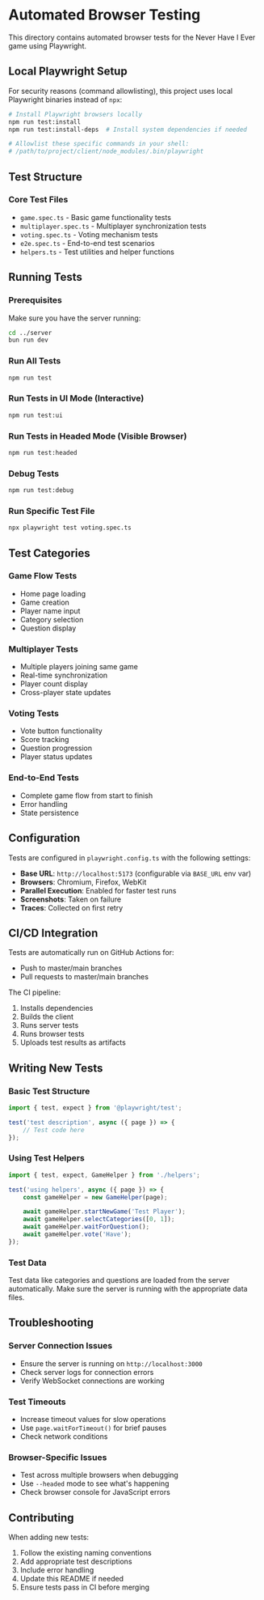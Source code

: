 # Automated Browser Testing

This directory contains automated browser tests for the Never Have I Ever game using Playwright.

## Local Playwright Setup

For security reasons (command allowlisting), this project uses local Playwright binaries instead of `npx`:

```bash
# Install Playwright browsers locally
npm run test:install
npm run test:install-deps  # Install system dependencies if needed

# Allowlist these specific commands in your shell:
# /path/to/project/client/node_modules/.bin/playwright
```

## Test Structure

### Core Test Files

- `game.spec.ts` - Basic game functionality tests
- `multiplayer.spec.ts` - Multiplayer synchronization tests
- `voting.spec.ts` - Voting mechanism tests
- `e2e.spec.ts` - End-to-end test scenarios
- `helpers.ts` - Test utilities and helper functions

## Running Tests

### Prerequisites

Make sure you have the server running:

```bash
cd ../server
bun run dev
```

### Run All Tests

```bash
npm run test
```

### Run Tests in UI Mode (Interactive)

```bash
npm run test:ui
```

### Run Tests in Headed Mode (Visible Browser)

```bash
npm run test:headed
```

### Debug Tests

```bash
npm run test:debug
```

### Run Specific Test File

```bash
npx playwright test voting.spec.ts
```

## Test Categories

### Game Flow Tests

- Home page loading
- Game creation
- Player name input
- Category selection
- Question display

### Multiplayer Tests

- Multiple players joining same game
- Real-time synchronization
- Player count display
- Cross-player state updates

### Voting Tests

- Vote button functionality
- Score tracking
- Question progression
- Player status updates

### End-to-End Tests

- Complete game flow from start to finish
- Error handling
- State persistence

## Configuration

Tests are configured in `playwright.config.ts` with the following settings:

- **Base URL**: `http://localhost:5173` (configurable via `BASE_URL` env var)
- **Browsers**: Chromium, Firefox, WebKit
- **Parallel Execution**: Enabled for faster test runs
- **Screenshots**: Taken on failure
- **Traces**: Collected on first retry

## CI/CD Integration

Tests are automatically run on GitHub Actions for:

- Push to master/main branches
- Pull requests to master/main branches

The CI pipeline:

1. Installs dependencies
2. Builds the client
3. Runs server tests
4. Runs browser tests
5. Uploads test results as artifacts

## Writing New Tests

### Basic Test Structure

```typescript
import { test, expect } from '@playwright/test';

test('test description', async ({ page }) => {
	// Test code here
});
```

### Using Test Helpers

```typescript
import { test, expect, GameHelper } from './helpers';

test('using helpers', async ({ page }) => {
	const gameHelper = new GameHelper(page);

	await gameHelper.startNewGame('Test Player');
	await gameHelper.selectCategories([0, 1]);
	await gameHelper.waitForQuestion();
	await gameHelper.vote('Have');
});
```

### Test Data

Test data like categories and questions are loaded from the server automatically. Make sure the server is running with the appropriate data files.

## Troubleshooting

### Server Connection Issues

- Ensure the server is running on `http://localhost:3000`
- Check server logs for connection errors
- Verify WebSocket connections are working

### Test Timeouts

- Increase timeout values for slow operations
- Use `page.waitForTimeout()` for brief pauses
- Check network conditions

### Browser-Specific Issues

- Test across multiple browsers when debugging
- Use `--headed` mode to see what's happening
- Check browser console for JavaScript errors

## Contributing

When adding new tests:

1. Follow the existing naming conventions
2. Add appropriate test descriptions
3. Include error handling
4. Update this README if needed
5. Ensure tests pass in CI before merging

